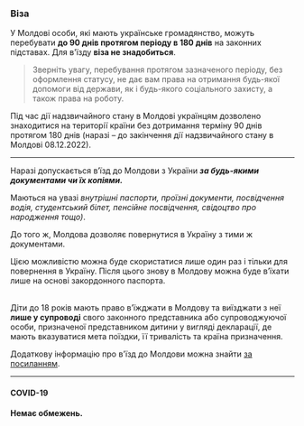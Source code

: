 ### Віза
У Молдові особи, які мають українське громадянство, можуть перебувати **до 90 днів протягом періоду в 180 днів** на законних підставах. Для в'їзду **віза не знадобиться**.

>Зверніть увагу, перебування протягом зазначеного періоду, без оформлення статусу, не дає вам права на отримання будь-якої допомоги від держави, як і будь-якого соціального захисту, а також права на роботу.

<section type="note">
Під час дії надзвичайного стану в Молдові українцям дозволено знаходитися на території країни без дотримання терміну 90 днів протягом 180 днів (наразі – до закінчення дії надзвичайного стану в Молдові 08.12.2022).
</section>

***
Наразі допускається в’їзд до Молдови з України ***за будь-якими документами чи їх копіями.***

Маються на увазі *внутрішні паспорти, проїзні документи, посвідчення водія, студентський білет, пенсійне посвідчення, свідоцтво про народження тощо)*.

До того ж, Молдова дозволяє повернутися в Україну з тими ж документами.

<section>
Цією можливістю можна буде скористатися лише один раз і тільки для повернення в Україну. Після цього знову в Молдову можна буде в’їхати лише на основі закордонного паспорта.
</section>

</br>

<section type="warning" title="Зверніть увагу">

Діти до 18 років мають право в’їжджати в Молдову та виїзджати з неї **лише у супроводі** свого законного представника або супроводжуючої особи, призначеної представником дитини у вигляді декларації, де мають вказуватися мета поїздки, її тривалість та країна призначення.
</section>


Додаткову інформацію про в'їзд до Молдови можна знайти [за посиланням](https://dopomoga.gov.md/faq-ru).
</br>


***

#### COVID-19

**Немає обмежень.**